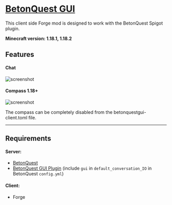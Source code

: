 # [BetonQuest GUI](https://www.curseforge.com/minecraft/mc-mods/betonquest-gui)

This client side Forge mod is designed to work with the BetonQuest Spigot plugin.

**Minecraft version: 1.18.1, 1.18.2**

## Features
#### Chat
![screenshot](../master/images/demo.png?raw=true)

#### Compass 1.18+
![screenshot](../master/images/compassdemo.png?raw=true)

The compass can be completely disabled from the betonquestgui-client.toml file.

---

## Requirements
#### Server:
* [BetonQuest](https://www.spigotmc.org/resources/betonquest.2117/)
* [BetonQuest GUI Plugin](https://github.com/giovanni-bozzano/betonquest-gui-plugin/releases) (include ```gui``` in ```default_conversation_IO``` in BetonQuest ```config.yml```)
#### Client:
* Forge

